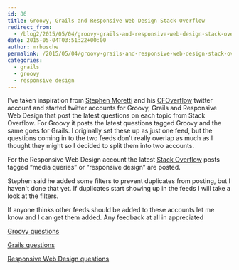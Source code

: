 ```yaml
---
id: 86
title: Groovy, Grails and Responsive Web Design Stack Overflow
redirect_from:
  - /blog2/2015/05/04/groovy-grails-and-responsive-web-design-stack-overflow/
date: 2015-05-04T03:51:22+00:00
author: mrbusche
permalink: /2015/05/04/groovy-grails-and-responsive-web-design-stack-overflow/
categories:
  - grails
  - groovy
  - responsive design
---
```


I've taken inspiration from [Stephen Moretti](https://twitter.com/grailsOverflow) and his [CFOverflow](https://twitter.com/cfOverflow) twitter account and started twitter accounts for Groovy, Grails and Responsive Web Design that post the latest questions on each topic from Stack Overflow. For Groovy it posts the latest questions tagged Groovy and the same goes for Grails. I originally set these up as just one feed, but the questions coming in to the two feeds don't really overlap as much as I thought they might so I decided to split them into two accounts.

For the Responsive Web Design account the latest [Stack Overflow](https://stackoverflow.com/) posts tagged &#8220;media queries&#8221; or &#8220;responsive design&#8221; are posted.

Stephen said he added some filters to prevent duplicates from posting, but I haven't done that yet. If duplicates start showing up in the feeds I will take a look at the filters.

If anyone thinks other feeds should be added to these accounts let me know and I can get them added. Any feedback at all in appreciated

<a href="https://twitter.com/groovyOverflow" target="_blank">Groovy questions</a>

<a href="https://twitter.com/grailsOverflow" target="_blank">Grails questions</a>

<a href="https://twitter.com/rwdOverflow" target="_blank">Responsive Web Design questions</a>
